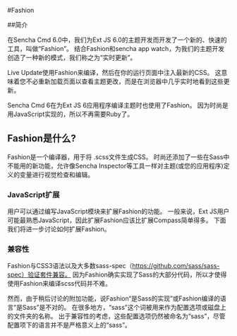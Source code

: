 #Fashion

##简介
   
   在Sencha Cmd 6.0中，我们为Ext JS 6.0的主题开发而开发了一个新的、快速的工具，叫做“Fashion”。
   结合Fashion和sencha app watch，为我们的主题开发创造了一种新的模式，我们称之为“实时更新”。
   
   Live Update使用Fashion来编译，然后在你的运行页面中注入最新的CSS。
   这意味着您不必重新加载页面以查看主题更改，而是在浏览器中几乎实时地看到这些更新。
   
   Sencha Cmd 6在为Ext JS 6应用程序编译主题时也使用了Fashion。
   因为时尚是用JavaScript实现的，所以不再需要Ruby了。
   
  ## Fashion是什么?
   
  Fashion是一个编译器，用于将 .scss文件生成CSS。
   时尚还添加了一些在Sass中不能用的新功能，允许像Sencha Inspector等工具一样对主题(或您的应用程序)定义的变量进行视觉检查和编辑。
   
  ### JavaScript扩展
   
   用户可以通过编写JavaScript模块来扩展Fashion的功能。   一般来说，Ext JS用户可能最熟悉JavaScript，因此扩展Fashion应该比扩展Compass简单得多。
   下面我们将进一步讨论如何扩展Fashion。
   
   
  ### 兼容性
   
   Fashion与CSS3语法以及大多数sass-spec（https://github.com/sass/sass-spec）验证套件兼容。
   因为Fashion确实实现了Sass的大部分代码，所以才使得使用Fashion来编译scss代码并不难。
   
   然而，由于稍后讨论的附加功能，说Fashion“是Sass的实现”或Fashion编译的语言“是Sass”是不对的。
   在很多地方，“sass”这个词被用来作为配置选项或磁盘上的文件夹的名称。
   出于兼容性的考虑，这些配置选项仍然被命名为“sass”，尽管配置项下的语言并不是严格意义上的“sass”。
   
   
   